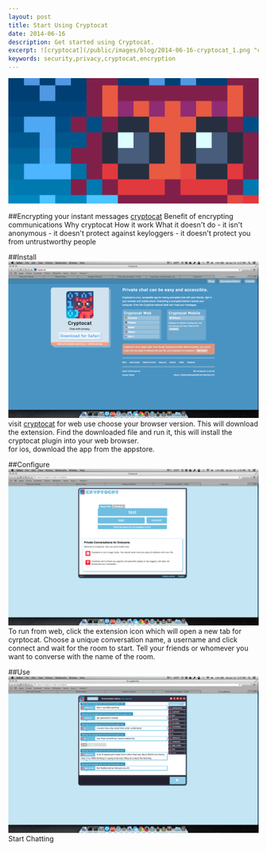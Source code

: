 ```yaml
---
layout: post
title: Start Using Cryptocat
date: 2014-06-16
description: Get started using Cryptocat.
excerpt: ![cryptocat](/public/images/blog/2014-06-16-cryptocat_1.png "cryptocat")
keywords: security,privacy,cryptocat,encryption
---
```



![cryptocat](/public/images/blog/2014-06-16-cryptocat_1.png "cryptocat")

##Encrypting your instant messages
[cryptocat](https://crypto.cat/)
Benefit of encrypting communications
Why cryptocat
How it work
What it doesn't do
	- it isn't anonymous
	- it doesn't protect against keyloggers
	- it doesn't protect you from untrustworthy people

##Install
![cryptocat](/public/images/blog/2014-06-16-cryptocat_2.png "cryptocat")
visit [cryptocat](https://crypto.cat/) 
for web use choose your browser version.  This will download the extension.  Find the downloaded file and run it, this will install the cryptocat plugin into your web browser.  
for ios, download the app from the appstore.

##Configure
![cryptocat](/public/images/blog/2014-06-16-cryptocat_3.png "cryptocat")
To run from web, click the extension icon which will open a new tab for cyrptocat.
Choose a unique conversation name, a username and click connect and wait for the room to start.
Tell your friends or whomever you want to converse with the name of the room.

##Use
![cryptocat](/public/images/blog/2014-06-16-cryptocat_4.png "cryptocat")
Start Chatting